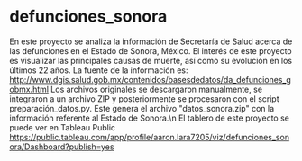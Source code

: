 # defunciones_sonora
En este proyecto se analiza la información de Secretaría de Salud acerca de las defunciones en el Estado de Sonora, México.
El interés de este proyecto es visualizar las principales causas de muerte, así como su evolución en los últimos 22 años.
La fuente de la información es: http://www.dgis.salud.gob.mx/contenidos/basesdedatos/da_defunciones_gobmx.html
Los archivos originales se descargaron manualmente, se integraron a un archivo ZIP y posteriormente se procesaron con el script preparación_datos.py. Este genera el archivo "datos_sonora.zip" con la información referente al Estado de Sonora.\n
El tablero de este proyecto se puede ver en Tableau Public https://public.tableau.com/app/profile/aaron.lara7205/viz/defunciones_sonora/Dashboard?publish=yes
